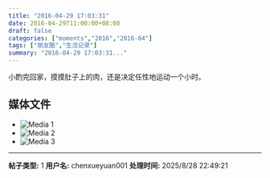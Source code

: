 ```yaml
---
title: "2016-04-29 17:03:31"
date: 2016-04-29T11:00:00+08:00
draft: false
categories: ["moments","2016","2016-04"]
tags: ["朋友圈","生活记录"]
summary: "2016-04-29 17:03:31..."
---
```


小酌完回家，摸摸肚子上的肉，还是决定任性地运动一个小时。

## 媒体文件

- ![Media 1](/Moments/photos/2016-04-29/201604291703310.jpg)
- ![Media 2](/Moments/photos/2016-04-29/201604291703311.jpg)
- ![Media 3](/Moments/photos/2016-04-29/201604291703312.jpg)

---

**帖子类型:** 1
**用户名:** chenxueyuan001
**处理时间:** 2025/8/28 22:49:21